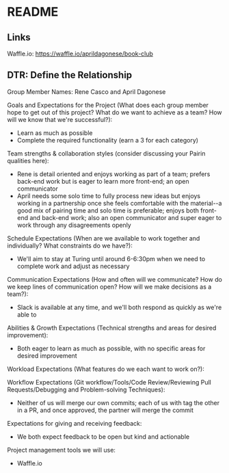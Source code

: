 # README

## Links
Waffle.io: https://waffle.io/aprildagonese/book-club

## DTR: Define the Relationship
Group Member Names: Rene Casco and April Dagonese

Goals and Expectations for the Project (What does each group member hope to get out of this project? What do we want to achieve as a team? How will we know that we're successful?):
- Learn as much as possible
- Complete the required functionality (earn a 3 for each category)

Team strengths & collaboration styles (consider discussing your Pairin qualities here):
- Rene is detail oriented and enjoys working as part of a team; prefers back-end work but is eager to learn more front-end; an open communicator
- April needs some solo time to fully process new ideas but enjoys working in a partnership once she feels comfortable with the material--a good mix of pairing time and solo time is preferable; enjoys both front-end and back-end work; also an open communicator and super eager to work through any disagreements openly

Schedule Expectations (When are we available to work together and individually? What constraints do we have?):
- We'll aim to stay at Turing until around 6-6:30pm when we need to complete work and adjust as necessary

Communication Expectations (How and often will we communicate? How do we keep lines of communication open? How will we make decisions as a team?):
- Slack is available at any time, and we'll both respond as quickly as we're able to

Abilities & Growth Expectations (Technical strengths and areas for desired improvement):
- Both eager to learn as much as possible, with no specific areas for desired improvement

Workload Expectations (What features do we each want to work on?):

Workflow Expectations (Git workflow/Tools/Code Review/Reviewing Pull Requests/Debugging and Problem-solving Techniques):
- Neither of us will merge our own commits; each of us with tag the other in a PR, and once approved, the partner will merge the commit

Expectations for giving and receiving feedback:
- We both expect feedback to be open but kind and actionable

Project management tools we will use:
- Waffle.io
